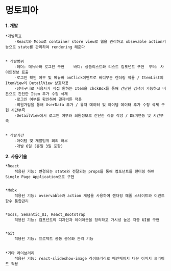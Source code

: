 # 멍토피아

**1. 개발** 



	*개발목표  
		-React와 Mobx로 container store view로 웹을 관리하고 obsevable action기능으로 state를 관리하여 rendering 해준다  
		
		
 	* 개발범위  
		-헤더: 메뉴바와 로그인 구현	바디: 상품리스트와 리스트 컴포넌트 구현 	푸터: 사이트정보 표출  
		-로그인 확인 여부 및 메뉴바 onClick이벤트로 바디부분 렌더링 작용 / ItemList의 ItemView와 DetailView 상호작용  
		-장바구니로 사용자가 직접 원하는 Item을 chckBox를 통해 간단한 검색이 가능하고 버튼으로 간단한 Item 추가 수정 삭제  
		-로그인 여부를 확인하여 결제버튼 작용  
		-회원가입을 통해 UserData 추가 / 유저 데이터 및 아이템 데이터 추가 수정 삭제 구현 시간부족
		-DetailView에서 로그인 여부와 회원정보로 간단한 리뷰 작성 / DB미연동 및 시간부족  
		
		
	* 개발기간  
		-아이템 및 개발범위 회의 하루  
		-개발 6일 (휴일 3일 포함)  


**2. 사용기술**  


	*React  
		적용된 기능: 변경되는 state와 전달되는 props를 통해 컴포넌트를 랜더링 하여 Single Page Application으로 구현  
		
		
	*Mobx  
		적용된 기능: ovservable과 action 개념을 사용하여 랜더링 해줄 스테이트와 이벤트 함수 통합관리  
		
		
	*Scss, Semantic_UI, React_Bootstrap  
		적용된 기능: 컴포넌트의 디자인과 레이아웃을 정의하고 가시성 높은 각종 UI를 구현  
		
		
	*Git  
		적용된 기능: 프로젝트 공동 공유와 관리 기능  
		
		
	*기타 라이브러리  
		적용된 기능: react-slideshow-image 라이브러리로 메인페이지 대문 이미지 슬라이드 적용  

